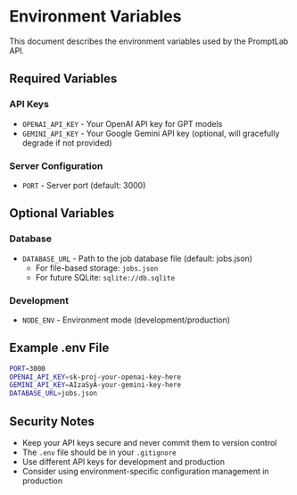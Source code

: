 # Environment Variables

This document describes the environment variables used by the PromptLab API.

## Required Variables

### API Keys

- `OPENAI_API_KEY` - Your OpenAI API key for GPT models
- `GEMINI_API_KEY` - Your Google Gemini API key (optional, will gracefully degrade if not provided)

### Server Configuration

- `PORT` - Server port (default: 3000)

## Optional Variables

### Database

- `DATABASE_URL` - Path to the job database file (default: jobs.json)
  - For file-based storage: `jobs.json`
  - For future SQLite: `sqlite://db.sqlite`

### Development

- `NODE_ENV` - Environment mode (development/production)

## Example .env File

```bash
PORT=3000
OPENAI_API_KEY=sk-proj-your-openai-key-here
GEMINI_API_KEY=AIzaSyA-your-gemini-key-here
DATABASE_URL=jobs.json
```

## Security Notes

- Keep your API keys secure and never commit them to version control
- The `.env` file should be in your `.gitignore`
- Use different API keys for development and production
- Consider using environment-specific configuration management in production
